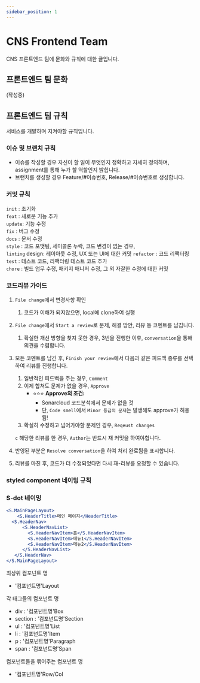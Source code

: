 ```yaml
---
sidebar_position: 1
---
```


# CNS Frontend Team

CNS 프론트엔드 팀에 문화와 규칙에 대한 글입니다.

## 프론트엔드 팀 문화

(작성중)

## 프론트엔드 팀 규칙

서비스를 개발하며 지켜야할 규칙입니다.

### 이슈 및 브랜치 규칙

- 이슈를 작성할 경우 자신이 할 일이 무엇인지 정확하고 자세히 정의하며, assignment를 통해 누가 할 역할인지 밝힙니다.
- 브랜치를 생성할 경우 Feature/#이슈번호, Release/#이슈번호로 생성합니다.

### 커밋 규칙

`init` : 초기화  
`feat` : 새로운 기능 추가  
`update`: 기능 수정  
`fix` : 버그 수정  
`docs` : 문서 수정  
`style` : 코드 포맷팅, 세미콜론 누락, 코드 변경이 없는 경우,  
`linting` design: 레이아웃 수정, UX 또는 UI에 대한 커밋
`refactor` : 코드 리팩터링  
`test` : 테스트 코드, 리팩터링 테스트 코드 추가  
`chore` : 빌드 업무 수정, 패키지 매니저 수정, 그 외 자잘한 수정에 대한 커밋

### 코드리뷰 가이드

1. `File change`에서 변경사항 확인
   1. 코드가 이해가 되지않으면, local에 clone하여 실행
2. `File change`에서 `Start a review`로 문제, 해결 방안, 리뷰 등 코멘트를 남깁니다.
   1. 확실한 개선 방향을 찾지 못한 경우, 3번을 진행한 이후, `conversation`을 통해 의견을 수렴합니다.
3. 모든 코멘트를 남긴 후, `Finish your review`에서 다음과 같은 피드백 종류를 선택하여 리뷰를 진행합니다.

   1. 일반적인 피드백을 주는 경우, `Comment`
   2. 이제 합쳐도 문제가 없을 경우, `Approve`
      - ⭐⭐⭐ **Approve의 조건:**
        - Sonarcloud 코드분석에서 문제가 없을 것
        - 단, `Code smell`에서 `Minor 등급의 문제`는 발생해도 approve가 허용됨!
   3. 확실히 수정하고 넘어가야할 문제인 경우, `Reqeust changes`

   `c` 해당한 리뷰를 한 경우, `Author`는 반드시 재 커밋을 하여야합니다.

4. 반영된 부분은 `Resolve conversation`을 하여 처리 완료됨을 표시합니다.
5. 리뷰를 마친 후, 코드가 더 수정되었다면 다시 재-리뷰를 요청할 수 있습니다.

### styled component 네이밍 규칙

### S-dot 네이밍

```jsx
<S.MainPageLayout>
	<S.HeaderTitle>메인 페이지</HeaderTitle>
  <S.HeaderNav>
      <S.HeaderNavList>
      	<S.HeaderNavItem>홈</S.HeaderNavItem>
      	<S.HeaderNavItem>메뉴1</S.HeaderNavItem>
      	<S.HeaderNavItem>메뉴2</S.HeaderNavItem>
      </S.HeaderNavList>
   </S.HeaderNav>
</S.MainPageLayout>
```

최상위 컴포넌트 명

- '컴포넌트명'Layout

각 태그들의 컴포넌트 명

- div : '컴포넌트명'Box
- section : '컴포넌트명'Section
- ul : '컴포넌트명'List
- li : '컴포넌트명'Item
- p : '컴포넌트명'Paragraph
- span : '컴포넌트명'Span

컴포넌트들을 묶어주는 컴포넌트 명

- '컴포넌트명'Row/Col
